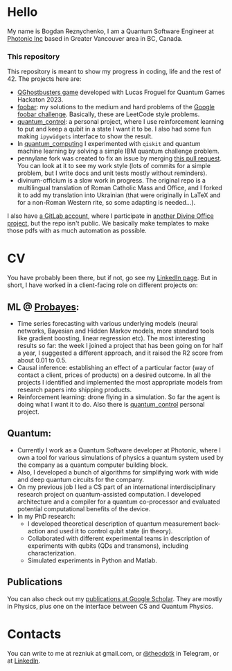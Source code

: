 # Hello

My name is Bogdan Reznychenko, I am a Quantum Software Engineer at [Photonic Inc](https://photonic.com/) based in Greater Vancouver area in BC, Canada. 

### This repository

This repository is meant to show my progress in coding, life and the rest of 42. The projects here are:

- [QGhostbusters game](https://github.com/Lucas-Froguel/QGhostBusters) developed with Lucas Froguel for Quantum Games Hackaton 2023.
- [foobar](https://github.com/theodotk/foobar): my solutions to the medium and hard problems of the
[Google foobar challenge](https://towardsdatascience.com/google-foobar-challenge-level-1-3487bb252780).
Basically, these are LeetCode style problems.
- [quantum_control](https://github.com/theodotk/quantum_control): a personal project,
where I use reinforcement learning to put and keep a qubit in a state I want it to be. I also had some fun making `ipywidgets` interface to show the result.
- In [quantum_computing](https://github.com/theodotk/quantum_computing) I experimented with `qiskit` and quantum machine learning by solving a simple IBM quantum challenge problem.
- pennylane fork was created to fix an issue by merging [this pull request](https://github.com/PennyLaneAI/pennylane/pull/2686). You can look at it to see my work style (lots of commits for a simple problem, but I write docs and unit tests mostly without reminders).
- divinum-officium is a slow work in progress. The original repo is a multilingual translation of Roman Catholic Mass and Office, and I forked it to add my translation into Ukrainian (that were originally in LaTeX and for a non-Roman Western rite, so some adapting is needed...).

I also have [a GitLab account](https://gitlab.com/theodotk), where I participate in [another Divine Office project](https://gregorian-booklets.gitlab.io/vespers/), but the repo isn't public. We basically make templates to make those pdfs with as much automation as possible.

# CV

You have probably been there, but if not, go see my [LinkedIn page](https://www.linkedin.com/in/bogdan-reznychenko-phd/).
But in short, I have worked in a client-facing role on different projects on:

## ML @ [Probayes](https://www.probayes.com/en/):

+ Time series forecasting with various underlying models (neural networks, Bayesian and Hidden Markov models, more standard tools like gradient boosting, linear regression etc).
The most interesting results so far: the week I joined a project that has been going on for half a year, I suggested a different approach, and it raised the R2 score from about 0.01 to 0.5.
+ Causal inference: establishing an effect of a particular factor (way of contact a client, prices of products) on a desired outcome. In all the projects I identified and implemented the most appropriate models from research papers into shipping products.
+ Reinforcement learning: drone flying in a simulation. So far the agent is doing what I want it to do. Also there is [quantum_control](https://github.com/theodotk/quantum_control) personal project.

## Quantum:

+ Currently I work as a Quantum Software developer at Photonic, where I own a tool for various simulations of physics a quantum system used by the company as a quantum computer building block.
+ Also, I developed a bunch of algorithms for simplifying work with wide and deep quantum circuits for the company.
+ On my previous job I led a CS part of an international interdisciplinary research project on quantum-assisted computation.
I developed architecture and a compiler for a quantum co-processor and evaluated potential computational benefits of the device.
+ In my PhD research:
  - I developed theoretical description of quantum measurement back-action and used it to control qubit state (in theory).
  - Collaborated with different experimental teams in description of experiments with qubits (QDs and transmons), including characterization.
  - Simulated experiments in Python and Matlab.

## Publications

You can also check out my [publications at Google Scholar](https://scholar.google.com.ua/citations?user=Pzrxt2YAAAAJ&hl=uk).
They are mostly in Physics, plus one on the interface between CS and Quantum Physics.

# Contacts

You can write to me at rezniuk at gmail.com, or [@theodotk](https://t.me/theodotk) in Telegram, or at [LinkedIn](https://www.linkedin.com/in/bogdan-reznychenko-phd/). 
